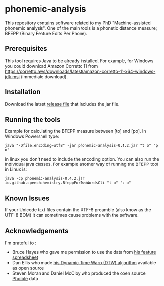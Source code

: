 # phonemic-analysis

This repository contains software related to my PhD "Machine-assisted phonemic analysis". One of the main tools is a phonetic distance measure; BFEPP (Binary Feature Edits Per Phone).

## Prerequisites

This tool requires Java to be already installed. For example, for Windows you could download Amazon Corretto 11 from https://corretto.aws/downloads/latest/amazon-corretto-11-x64-windows-jdk.msi (immediate download).

## Installation

Download the latest [release file](https://github.com/speechchemistry/phonemic-analysis/releases) that includes the jar file. 

## Running the tools

Example for calculating the BFEPP measure between [to] and [po]. In Windows Powershell type:

`java "-Dfile.encoding=utf8" -jar phonemic-analysis-0.4.2.jar "t o" "p o"`

in linux you don't need to include the encoding option. You can also run the individual java classes. For example another way of running the BFEPP tool in Linux is: 

`java -cp phonemic-analysis-0.4.2.jar io.github.speechchemistry.BfeppForTwoWordsCli "t o" "p o"`

## Known Issues

If your Unicode text files contain the UTF-8 preamble (also know as the UTF-8 BOM) it can sometimes cause problems with the software. 

## Acknowledgements

I'm grateful to :

- Bruce Hayes who gave me permission to use the data from [his feature spreadsheet](https://linguistics.ucla.edu/people/hayes/IP/#features)
- Dan Ellis who made [his Dynamic Time Warp (DTW) algorithm](https://www.ee.columbia.edu/~dpwe/resources/matlab/dtw/) available as open source
- Steven Moran and Daniel McCloy who produced the open source [Phoible](https://phoible.org/) data
